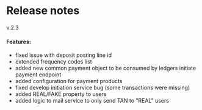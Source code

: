 # Release notes
v.2.3
#### Features:
* fixed issue with deposit posting line id
* extended frequency codes list
* added new common payment object to be consumed by ledgers initiate payment endpoint
* added configuration for payment products
* fixed develop initiation service bug (some transactions were missing)
* added REAL/FAKE property to users
* added logic to mail service to only send TAN to "REAL" users
